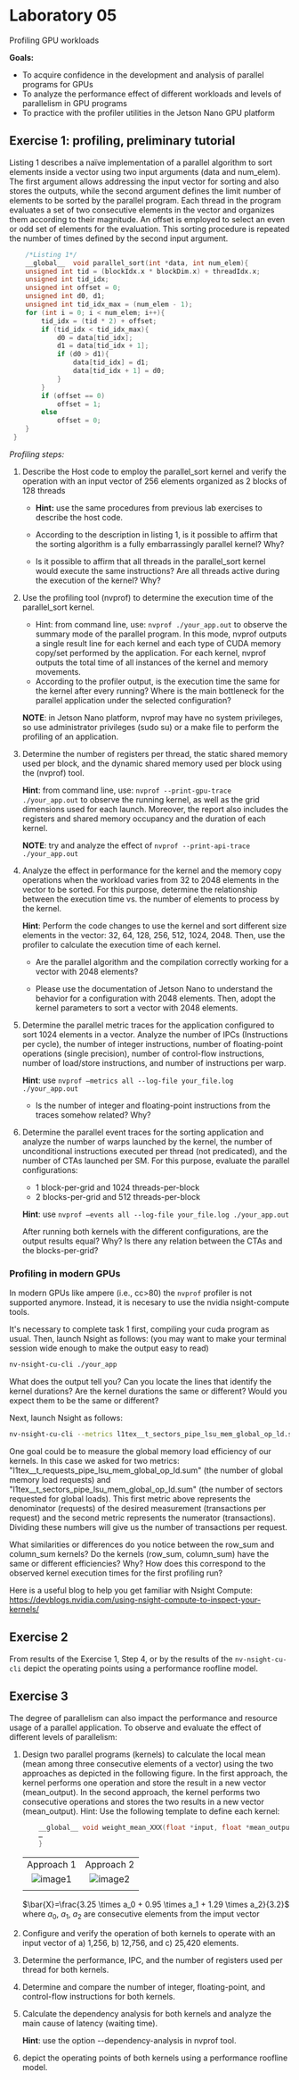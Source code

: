 # Laboratory 05

Profiling GPU workloads

**Goals:**

- To acquire confidence in the development and analysis of parallel programs for GPUs
- To analyze the performance effect of different workloads and levels of parallelism in GPU programs
- To practice with the profiler utilities in the Jetson Nano GPU platform

## Exercise 1: profiling, preliminary tutorial

Listing 1 describes a naïve implementation of a parallel algorithm to sort elements inside a vector using two input arguments (data and num_elem). The first argument allows addressing the input vector for sorting and also stores the outputs, while the second argument defines the limit number of elements to be sorted by the parallel program.
Each thread in the program evaluates a set of two consecutive elements in the vector and organizes them according to their magnitude. An offset is employed to select an even or odd set of elements for the evaluation. This sorting procedure is repeated the number of times defined by the second input argument.

```cpp
    /*Listing 1*/
    __global__  void parallel_sort(int *data, int num_elem){
    unsigned int tid = (blockIdx.x * blockDim.x) + threadIdx.x;
    unsigned int tid_idx;
    unsigned int offset = 0;
    unsigned int d0, d1;
    unsigned int tid_idx_max = (num_elem - 1);
    for (int i = 0; i < num_elem; i++){
        tid_idx = (tid * 2) + offset;
        if (tid_idx < tid_idx_max){
            d0 = data[tid_idx];
            d1 = data[tid_idx + 1];
            if (d0 > d1){
                data[tid_idx] = d1;
                data[tid_idx + 1] = d0;
            }
        }
        if (offset == 0)
            offset = 1;
        else
            offset = 0;
    }
 }

```

*Profiling steps:*

1. Describe the Host code to employ the parallel_sort kernel and verify the operation with an input vector of 256 elements organized as 2 blocks of 128 threads

    - **Hint:** use the same procedures from previous lab exercises to describe the host code.

    - According to the description in listing 1, is it possible to affirm that the sorting algorithm is a fully embarrassingly parallel kernel? Why?

    - Is it possible to affirm that all threads in the parallel_sort kernel would execute the same instructions? Are all threads active during the execution of the kernel? Why?

2. Use the profiling tool (nvprof) to determine the execution time of the parallel_sort kernel.
    - Hint: from command line, use: `nvprof ./your_app.out` to observe the summary mode of the parallel program. In this mode, nvprof outputs a single result line for each kernel and each type of CUDA memory copy/set performed by the application. For each kernel, nvprof outputs the total time of all instances of the kernel and memory movements.
    - According to the profiler output, is the execution time the same for the kernel after every running? Where is the main bottleneck for the parallel application under the selected configuration?

    **NOTE**: in Jetson Nano platform, nvprof may have no system privileges, so use administrator privileges (sudo su) or a make file to perform the profiling of an application.

3. Determine the number of registers per thread, the static shared memory used per block, and the dynamic shared memory used per block using the (nvprof) tool.

    **Hint**: from command line, use: `nvprof --print-gpu-trace ./your_app.out` to observe the running kernel, as well as the grid dimensions used for each launch. Moreover, the report also includes the registers and shared memory occupancy and the duration of each kernel.

    **NOTE**: try and analyze the effect of `nvprof --print-api-trace ./your_app.out`

4. Analyze the effect in performance for the kernel and the memory copy operations when the workload varies from 32
to 2048 elements in the vector to be sorted. For this purpose, determine the relationship between the execution time vs. the number of elements to process by the kernel.

    **Hint**: Perform the code changes to use the kernel and sort different size elements in the vector: 32, 64, 128, 256, 512, 1024, 2048. Then, use the profiler to calculate the execution time of each kernel.

    - Are the parallel algorithm and the compilation correctly working for a vector with 2048 elements?

    - Please use the documentation of Jetson Nano to understand the behavior for a configuration with 2048 elements. Then, adopt the kernel parameters to sort a vector with 2048 elements.

5. Determine the parallel metric traces for the application configured to sort 1024 elements in a vector. Analyze the
number of IPCs (Instructions per cycle), the number of integer instructions, number of floating-point operations (single precision), number of control-flow instructions, number of load/store instructions, and number of instructions per warp.

    **Hint**: use `nvprof –metrics all --log-file your_file.log ./your_app.out`

    - Is the number of integer and floating-point instructions from the traces somehow related? Why?

6. Determine the parallel event traces for the sorting application and analyze the number of warps launched by the kernel, the number of unconditional instructions executed per thread (not predicated), and the number of CTAs launched per SM. For this purpose, evaluate the parallel configurations:
    - 1 block-per-grid and 1024 threads-per-block
    - 2 blocks-per-grid and 512 threads-per-block

    **Hint**: use `nvprof –events all --log-file your_file.log ./your_app.out`

    After running both kernels with the different configurations, are the output results equal? Why? Is there any relation between the CTAs and the blocks-per-grid?

### Profiling in modern GPUs

In modern GPUs like ampere (i.e., cc>80) the `nvprof` profiler is not supported anymore. Instead, it is necesary to use the nvidia nsight-compute tools.

It's necessary to complete task 1 first, compiling your cuda program as usual. Then, launch Nsight as follows: (you may want to make your terminal session wide enough to make the output easy to read)

```bash
nv-nsight-cu-cli ./your_app
```

What does the output tell you? Can you locate the lines that identify the kernel durations? Are the kernel durations the same or different? Would you expect them to be the same or different?

Next, launch Nsight as follows:

```bash
nv-nsight-cu-cli --metrics l1tex__t_sectors_pipe_lsu_mem_global_op_ld.sum,l1tex__t_requests_pipe_lsu_mem_global_op_ld.sum ./your_app
```

One goal could be to measure the global memory load efficiency of our kernels. In this case we asked for two metrics: "l1tex__t_requests_pipe_lsu_mem_global_op_ld.sum" (the number of global memory load requests) and "l1tex__t_sectors_pipe_lsu_mem_global_op_ld.sum" (the number of sectors requested for global loads). This first metric above represents the denominator (requests) of the desired measurement (transactions per request) and the second metric represents the numerator (transactions). Dividing these numbers will give us the number of transactions per request.

What similarities or differences do you notice between the row_sum and column_sum kernels? Do the kernels (row_sum, column_sum) have the same or different efficiencies? Why? How does this correspond to the observed kernel execution times for the first profiling run?

Here is a useful blog to help you get familiar with Nsight Compute: <https://devblogs.nvidia.com/using-nsight-compute-to-inspect-your-kernels/>

## Exercise 2

From results of the Exercise 1, Step 4, or by the results of the `nv-nsight-cu-cli` depict the operating points using a performance roofline model.

## Exercise 3

The degree of parallelism can also impact the performance and resource usage of a parallel application. To observe and evaluate the effect of different levels of parallelism:

1) Design two parallel programs (kernels) to calculate the local mean (mean among three consecutive elements of a vector) using the two approaches as depicted in the following figure.
In the first approach, the kernel performs one operation and store the result in a new vector (mean_output). In the second approach, the kernel performs two consecutive operations and stores the two results in a new vector (mean_output).
Hint: Use the following template to define each kernel:

    ```cpp
        __global__ void weight_mean_XXX(float *input, float *mean_output, int total_elements){
        …
        }
    ```

    | | |
    |:-:|:-:|
    |Approach 1| Approach 2|
    |![image1](docs/Approach1.png)| ![image2](docs/Approach2.png)|
    |||
    
    $\bar{X}=\frac{3.25 \times a_0 + 0.95 \times a_1 + 1.29 \times a_2}{3.2}$ where $a_0$, $a_1$, $a_2$ are consecutive elements from the imput vector

2) Configure and verify the operation of both kernels to operate with an input vector of a) 1,256, b) 12,756, and c)
25,420 elements.

3) Determine the performance, IPC, and the number of registers used per thread for both kernels.

4) Determine and compare the number of integer, floating-point, and control-flow instructions for both kernels.

5) Calculate the dependency analysis for both kernels and analyze the main cause of latency (waiting time).

    **Hint**: use the option --dependency-analysis in nvprof tool.

6) depict the operating points of both kernels using a performance roofline model.

